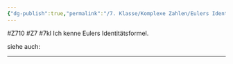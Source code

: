 ```yaml
---
{"dg-publish":true,"permalink":"/7. Klasse/Komplexe Zahlen/Eulers Identität/"}
---
```


#Z710 #Z7 #7kl
Ich kenne Eulers Identitätsformel.

siehe auch:
___

